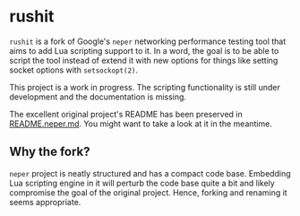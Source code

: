 # rushit

`rushit` is a fork of Google's `neper` networking performance testing
tool that aims to add Lua scripting support to it. In a word, the goal
is to be able to script the tool instead of extend it with new options
for things like setting socket options with `setsockopt(2)`.

This project is a work in progress. The scripting functionality is
still under development and the documentation is missing.

The excellent original project's README has been preserved in
[README.neper.md](README.neper.md). You might want to take a look at
it in the meantime.

## Why the fork?

`neper` project is neatly structured and has a compact code
base. Embedding Lua scripting engine in it will perturb the code base
quite a bit and likely compromise the goal of the original
project. Hence, forking and renaming it seems appropriate.

